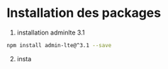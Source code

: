 # Installation des packages

1. installation adminlte 3.1

```bash
npm install admin-lte@^3.1 --save
```

2. insta